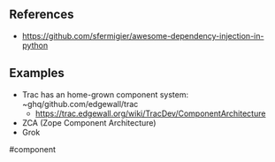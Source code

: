 ## References

- https://github.com/sfermigier/awesome-dependency-injection-in-python

## Examples

- Trac has an home-grown component system: ~ghq/github.com/edgewall/trac
    - https://trac.edgewall.org/wiki/TracDev/ComponentArchitecture
- ZCA (Zope Component Architecture)
- Grok

<!-- Keywords -->
#component
<!-- /Keywords -->
